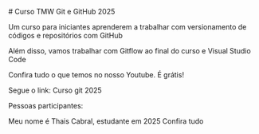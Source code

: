 \# Curso TMW Git e GitHub 2025



Um curso para iniciantes aprenderem a trabalhar com versionamento de códigos e repositórios com GitHub



Além disso, vamos trabalhar com Gitflow ao final do curso e Visual Studio Code



Confira tudo o que temos no nosso Youtube. É grátis!

Segue o link:
Curso git 2025

Pessoas participantes:


Meu nome é Thais Cabral, estudante em 2025
Confira tudo
